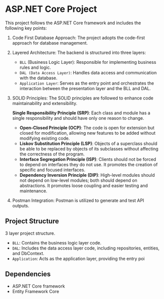 # ASP.NET Core Project

This project follows the ASP.NET Core framework and includes the following key points:

1. Code First Database Approach: The project adopts the code-first approach for database management.
2. Layered Architecture: The backend is structured into three layers:
   - `BLL` (Business Logic Layer): Responsible for implementing business rules and logic.
   - `DAL (Data Access Layer)`: Handles data access and communication with the database.
   - `Application Layer`: Serves as the entry point and orchestrates the interaction between the presentation layer and the BLL and DAL.
3. SOLID Principles: The SOLID principles are followed to enhance code maintainability and extensibility.

   **Single Responsibility Principle (SRP)**: Each class and module has a single responsibility and should have only one reason to change.
   - **Open-Closed Principle (OCP)**:
     The code is open for extension but closed for modification, allowing new features to be added without modifying existing code.
   - **Liskov Substitution Principle (LSP)**: 
     Objects of a superclass should be able to be replaced by objects of its subclasses without affecting the correctness of the program.
   - **Interface Segregation Principle (ISP)**: 
     Clients should not be forced to depend on interfaces they do not use. It promotes the creation of specific and focused interfaces.
   - **Dependency Inversion Principle (DIP)**:
     High-level modules should not depend on low-level modules; both should depend on abstractions. It promotes loose coupling and easier testing and maintenance.

4. Postman Integration: Postman is utilized to generate and test API outputs.


## Project Structure
3 layer project structure.

- `BLL`: Contains the business logic layer code.
- `DAL`: Includes the data access layer code, including repositories, entities, and DbContext.
- `Application`: Acts as the application layer, providing the entry poi


## Dependencies


- ASP.NET Core framework
- Entity Framework Core



